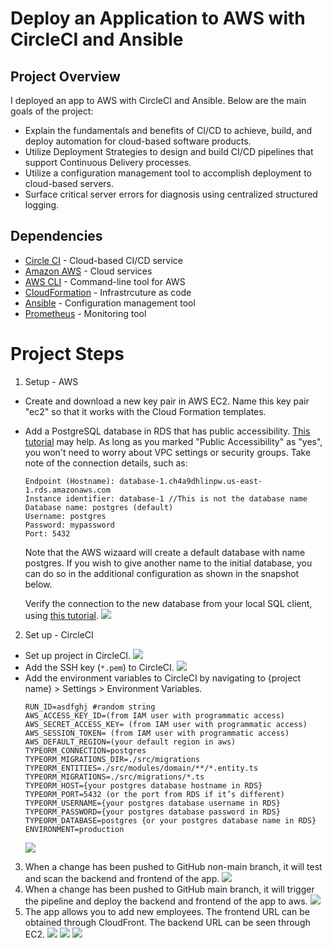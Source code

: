 # Deploy an Application to AWS with CircleCI and Ansible

## Project Overview
I deployed an app to AWS with CircleCI and Ansible. Below are the main goals of the project:

- Explain the fundamentals and benefits of CI/CD to achieve, build, and deploy automation for cloud-based software products.
- Utilize Deployment Strategies to design and build CI/CD pipelines that support Continuous Delivery processes.
- Utilize a configuration management tool to accomplish deployment to cloud-based servers.
- Surface critical server errors for diagnosis using centralized structured logging.

## Dependencies
- [Circle CI](www.circleci.com) - Cloud-based CI/CD service
- [Amazon AWS](https://aws.amazon.com/) - Cloud services
- [AWS CLI](https://aws.amazon.com/cli/) - Command-line tool for AWS
- [CloudFormation](https://aws.amazon.com/cloudformation/) - Infrastrcuture as code
- [Ansible](https://www.ansible.com/) - Configuration management tool
- [Prometheus](https://prometheus.io/) - Monitoring tool

# Project Steps
1. Setup - AWS
- Create and download a new key pair in AWS EC2. Name this key pair "ec2" so that it works with the Cloud Formation templates.

- Add a PostgreSQL database in RDS that has public accessibility. [This tutorial](https://aws.amazon.com/getting-started/hands-on/create-connect-postgresql-db/) may help. As long as you marked "Public Accessibility" as "yes", you won't need to worry about VPC settings or security groups. Take note of the connection details, such as:
    ```
    Endpoint (Hostname): database-1.ch4a9dhlinpw.us-east-1.rds.amazonaws.com
    Instance identifier: database-1 //This is not the database name
    Database name: postgres (default)
    Username: postgres
    Password: mypassword
    Port: 5432
    ```
    Note that the AWS wizaard will create a default database with name postgres. If you wish to give another name to the initial database, you can do so in the additional configuration as shown in the snapshot below.

    Verify the connection to the new database from your local SQL client, using [this tutorial](https://aws.amazon.com/getting-started/hands-on/create-connect-postgresql-db/).
![](screenshots/awsrds.png)

2. Set up - CircleCI

- Set up project in CircleCI.
    ![](screenshots/ssh.png)
- Add the SSH key (`*.pem`) to CircleCI.
    ![](screenshots/ssh.png)
- Add the environment variables to CircleCI by navigating to {project name} > Settings > Environment Variables.
    ```
    RUN_ID=asdfghj #random string
    AWS_ACCESS_KEY_ID=(from IAM user with programmatic access)
    AWS_SECRET_ACCESS_KEY= (from IAM user with programmatic access)
    AWS_SESSION_TOKEN= (from IAM user with programmatic access)
    AWS_DEFAULT_REGION=(your default region in aws)
    TYPEORM_CONNECTION=postgres
    TYPEORM_MIGRATIONS_DIR=./src/migrations
    TYPEORM_ENTITIES=./src/modules/domain/**/*.entity.ts
    TYPEORM_MIGRATIONS=./src/migrations/*.ts
    TYPEORM_HOST={your postgres database hostname in RDS}
    TYPEORM_PORT=5432 (or the port from RDS if it’s different)
    TYPEORM_USERNAME={your postgres database username in RDS}
    TYPEORM_PASSWORD={your postgres database password in RDS}
    TYPEORM_DATABASE=postgres {or your postgres database name in RDS}
    ENVIRONMENT=production
    ```
    ![](screenshots/env.png)

3. When a change has been pushed to GitHub non-main branch, it will test and scan the backend and frontend of the app.
![](screenshots/SCREENSHOT10.png)
4. When a change has been pushed to GitHub main branch, it will trigger the pipeline and deploy the backend and frontend of the app to aws.
![](screenshots/main.png)
5. The app allows you to add new employees. The frontend URL can be obtained through CloudFront. The backend URL can be seen through EC2.
![](screenshots/URL02.png)
![](screenshots/URL04.png)
![](screenshots/URL03.png)
